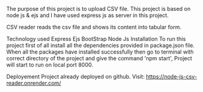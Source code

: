 The purpose of this project is to upload CSV file. This project is based on node js & ejs and I have used express js as server in this project.

CSV reader reads the csv file and shows its content into tabular form.

Technology used
Express
Ejs
BootStrap
Node Js
Installation
To run this project first of all install all the dependencies provided in package.json file. When all the packages have installed successfully then go to terminal with correct directory of the project and give the command 'npm start', Project will start to run on local port 8000.

Deployement
Project already deployed on github. Visit: https://node-js-csv-reader.onrender.com/